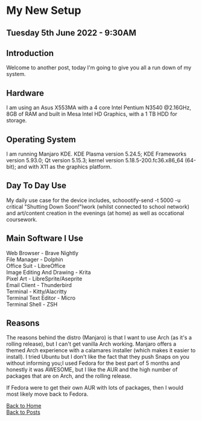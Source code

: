 # **My New Setup**
## Tuesday 5th June 2022 - 9:30AM
## Introduction
Welcome to another post, today I'm going to give you all a run down of my system.

## Hardware
I am using an Asus X553MA with a 4 core Intel Pentium N3540 @2.16GHz, 8GB of RAM and built in Mesa Intel HD Graphics, with a 1 TB HDD for storage.

## Operating System
I am running Manjaro KDE. KDE Plasma version 5.24.5; KDE Frameworks version 5.93.0; Qt version 5.15.3; kernel version 5.18.5-200.fc36.x86_64 (64-bit); and with X11 as the graphics platform.

## Day To Day Use
My daily use case for the device includes, schoootify-send -t 5000 -u critical "Shutting Down Soon!"lwork (whilst connected to school network) and art/content creation in the evenings (at home) as well as occational coursework.

## Main Software I Use
Web Browser - Brave Nightly<br>
File Manager - Dolphin<br>
Office Suit - LibreOffice<br>
Image Editing And Drawing - Krita<br>
Pixel Art - LibreSprite/Aseprite<br>
Email Client - Thunderbird<br>
Terminal - Kitty/Alacritty<br>
Terminal Text Editor - Micro<br>
Terminal Shell - ZSH<br>

## Reasons
The reasons behind the distro (Manjaro) is that I want to use Arch (as it's a rolling release), but I can't get vanilla Arch working. Manjaro offers a themed Arch experience with a calamares installer (which makes it easier to install). I tried Ubuntu but I don't like the fact that they push Snaps on you without informing you;I used Fedora for the best part of 5 months and honestly it was AWESOME, but I like the AUR and the high number of packages that are on Arch, and the rolling release.

If Fedora were to get their own AUR with lots of packages, then I would most likely move back to Fedora.

<a href="https://linux-gamer.github.io">Back to Home</a>
<br>
<a href="https://linux-gamer.github.io/posts">Back to Posts</a>
